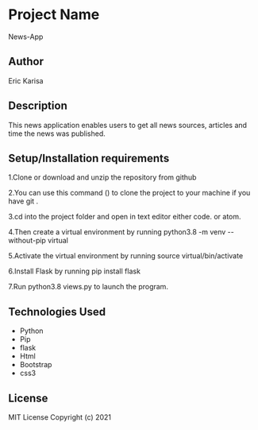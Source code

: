 # Project Name
News-App

## Author
Eric Karisa

## Description
This news application enables users to get all news sources, articles and time the news was published.

## Setup/Installation requirements
1.Clone or download and unzip the repository from github

2.You can use this command () to clone the project to your machine if you have git .

3.cd into the project folder and open in text editor either code. or atom.

4.Then create a virtual environment by running python3.8 -m venv --without-pip virtual

5.Activate the virtual environment by running source virtual/bin/activate

6.Install Flask by running pip install flask

7.Run python3.8 views.py to launch the program.

## Technologies Used
- Python
- Pip
- flask
- Html
- Bootstrap
- css3

## License
MIT License Copyright (c) 2021